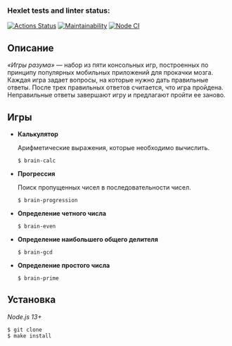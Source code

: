 ### Hexlet tests and linter status:
[![Actions Status](https://github.com/mgrrtt/frontend-project-lvl1/workflows/hexlet-check/badge.svg)](https://github.com/mgrrtt/frontend-project-lvl1/actions) [![Maintainability](https://api.codeclimate.com/v1/badges/a99a88d28ad37a79dbf6/maintainability)](https://codeclimate.com/github/codeclimate/codeclimate/maintainability) [![Node CI](https://github.com/mgrrtt/frontend-project-lvl1/workflows/linter-check/badge.svg)](https://github.com/mgrrtt/frontend-project-lvl1/actions)

## Описание
*«Игры разума»* — набор из пяти консольных игр, построенных по принципу популярных мобильных приложений для прокачки мозга. Каждая игра задает вопросы, на которые нужно дать правильные ответы. После трех правильных ответов считается, что игра пройдена. Неправильные ответы завершают игру и предлагают пройти ее заново.


## Игры

- **Калькулятор**

    Арифметические выражения, которые необходимо вычислить.

    ```
    $ brain-calc
    ```


- **Прогрессия**

    Поиск пропущенных чисел в последовательности чисел.

    ```
    $ brain-progression
    ```


- **Определение четного числа**

    ```
    $ brain-even
    ```


- **Определение наибольшего общего делителя**

    ```
    $ brain-gcd
    ```


- **Определение простого числа**

    ```
    $ brain-prime
    ```


## Установка
*Node.js 13+*

    
    $ git clone
    $ make install
    
    
